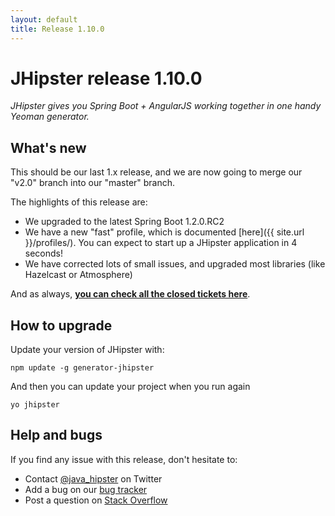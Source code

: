 ```yaml
---
layout: default
title: Release 1.10.0
---
```


JHipster release 1.10.0
==================

*JHipster gives you Spring Boot + AngularJS working together in one handy Yeoman generator.*

What's new
----------

This should be our last 1.x release, and we are now going to merge our "v2.0" branch into our "master" branch.

The highlights of this release are:

- We upgraded to the latest Spring Boot 1.2.0.RC2
- We have a new "fast" profile, which is documented [here]({{ site.url }}/profiles/). You can expect to start up a JHipster application in 4 seconds!
- We have corrected lots of small issues, and upgraded most libraries (like Hazelcast or Atmosphere)


And as always, __[you can check all the closed tickets here](https://github.com/bpmlabs/generator-jhipster/issues?q=milestone%3A1.10.0+is%3Aclosed)__.

How to upgrade
------------

Update your version of JHipster with:

```
npm update -g generator-jhipster
```

And then you can update your project when you run again

```
yo jhipster
```

Help and bugs
--------------

If you find any issue with this release, don't hesitate to:

- Contact [@java_hipster](https://twitter.com/java_hipster) on Twitter
- Add a bug on our [bug tracker](https://github.com/bpmlabs/generator-jhipster/issues?state=open)
- Post a question on [Stack Overflow](http://stackoverflow.com/tags/bpmlabs/info)
